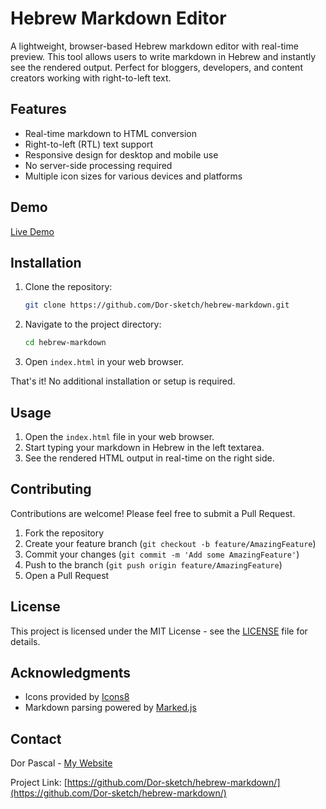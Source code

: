 # Hebrew Markdown Editor

A lightweight, browser-based Hebrew markdown editor with real-time preview. This tool allows users to write markdown in Hebrew and instantly see the rendered output. Perfect for bloggers, developers, and content creators working with right-to-left text.

## Features

- Real-time markdown to HTML conversion
- Right-to-left (RTL) text support
- Responsive design for desktop and mobile use
- No server-side processing required
- Multiple icon sizes for various devices and platforms

## Demo

[Live Demo](https://dorpascal.com/hebrew-markdown/)

## Installation

1. Clone the repository:

   ```bash
   git clone https://github.com/Dor-sketch/hebrew-markdown.git
   ```

2. Navigate to the project directory:

   ```bash
   cd hebrew-markdown
   ```

3. Open `index.html` in your web browser.

That's it! No additional installation or setup is required.

## Usage

1. Open the `index.html` file in your web browser.
2. Start typing your markdown in Hebrew in the left textarea.
3. See the rendered HTML output in real-time on the right side.

## Contributing

Contributions are welcome! Please feel free to submit a Pull Request.

1. Fork the repository
2. Create your feature branch (`git checkout -b feature/AmazingFeature`)
3. Commit your changes (`git commit -m 'Add some AmazingFeature'`)
4. Push to the branch (`git push origin feature/AmazingFeature`)
5. Open a Pull Request

## License

This project is licensed under the MIT License - see the [LICENSE](LICENSE) file for details.

## Acknowledgments

- Icons provided by [Icons8](https://icons8.com)
- Markdown parsing powered by [Marked.js](https://marked.js.org/)

## Contact

Dor Pascal - [My Website](https://dorpascal.com)

Project Link: [https://github.com/Dor-sketch/hebrew-markdown/](https://github.com/Dor-sketch/hebrew-markdown/)

